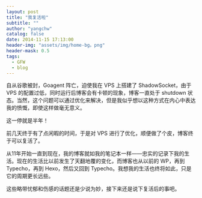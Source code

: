 ```yaml
---
layout: post
title: "我复活啦"
subtitle: ""
author: "yangchw"
catalog: false
date: 2014-11-15 17:13:00
header-img: "assets/img/home-bg。png"
header-mask: 0.5
tags:
  - GFW
  - blog
---
```


自从谷歌被封，Goagent 阵亡，迫使我在 VPS 上搭建了 ShadowSocket，由于 VPS 的配置过低，同时运行后博客会有卡顿的现象，博客一直处于 shutdown 状态。当然，这个问题可以通过优化来解决，但是我似乎想以这种方式在内心中表达我的愤慨，即使这样做毫无意义。

这一停就是半年！

前几天终于有了点闲暇的时间，于是对 VPS 进行了优化，顺便做了个皮，博客终于可以复活了。

从11年开始一直到现在，我的博客就如我的笔记本一样——忠实的记录下我的生活。现在的生活比以前发生了天翻地覆的变化，而博客也从以前的 WP，再到 Typecho，再到 Hexo，然后又回到 Typecho。我想我的生活也终将如此，只是它的周期更长远些。

这些略带忧郁和伤感的话题还是少说为妙，接下来还是说下复活后的事吧。